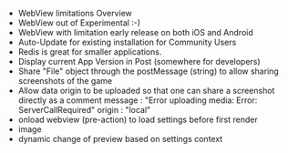 - WebView limitations Overview
- WebView out of Experimental :-)
- WebView with limitation early release on both iOS and Android
- Auto-Update for existing installation for Community Users
- Redis is great for smaller applications.
- Display current App Version in Post (somewhere for developers)
- Share "File" object through the postMessage (string) to allow sharing screenshots of the game
- Allow data origin to be uploaded so that one can share a screenshot directly as a comment
  message
  :
  "Error uploading media: Error: ServerCallRequired"
  origin
  :
  "local"
- onload webview (pre-action) to load settings before first render
- image
- dynamic change of preview based on settings context
